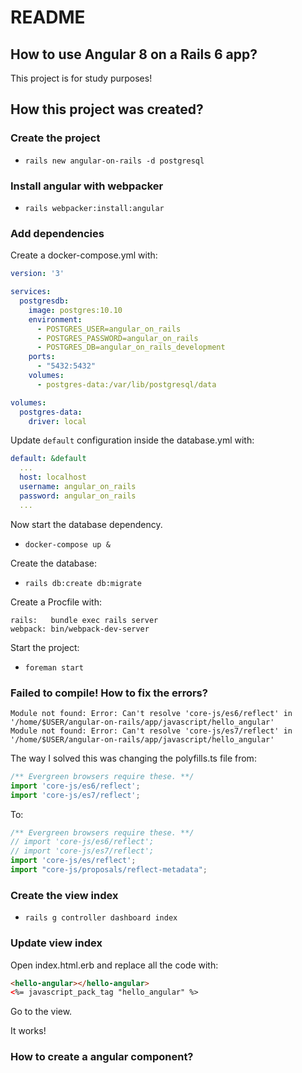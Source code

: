# README

## How to use Angular 8 on a Rails 6 app?

This project is for study purposes!

## How this project was created?

### Create the project

* `rails new angular-on-rails -d postgresql`

### Install angular with webpacker

* `rails webpacker:install:angular`

### Add dependencies

Create a docker-compose.yml with:

```yml
version: '3'

services:
  postgresdb:
    image: postgres:10.10
    environment:
      - POSTGRES_USER=angular_on_rails
      - POSTGRES_PASSWORD=angular_on_rails
      - POSTGRES_DB=angular_on_rails_development
    ports:
      - "5432:5432"
    volumes:
      - postgres-data:/var/lib/postgresql/data

volumes:
  postgres-data:
    driver: local
```

Update `default` configuration inside the database.yml with:

```yml
default: &default
  ...
  host: localhost
  username: angular_on_rails
  password: angular_on_rails
  ...
```

Now start the database dependency. 

* `docker-compose up &`

Create the database:

* `rails db:create db:migrate`

Create a Procfile with:

```
rails:   bundle exec rails server
webpack: bin/webpack-dev-server
```

Start the project:

* `foreman start`

### Failed to compile! How to fix the errors?

```ssh
Module not found: Error: Can't resolve 'core-js/es6/reflect' in '/home/$USER/angular-on-rails/app/javascript/hello_angular'
Module not found: Error: Can't resolve 'core-js/es7/reflect' in '/home/$USER/angular-on-rails/app/javascript/hello_angular'
```

The way I solved this was changing the polyfills.ts file from:

```javascript
/** Evergreen browsers require these. **/
import 'core-js/es6/reflect';
import 'core-js/es7/reflect';
```
To:
```javascript
/** Evergreen browsers require these. **/
// import 'core-js/es6/reflect';
// import 'core-js/es7/reflect';
import 'core-js/es/reflect';
import "core-js/proposals/reflect-metadata";
```

### Create the view index

* `rails g controller dashboard index`

### Update view index

Open index.html.erb and replace all the code with:

```html
<hello-angular></hello-angular>
<%= javascript_pack_tag "hello_angular" %>
```

Go to the view.

It works!

### How to create a angular component?